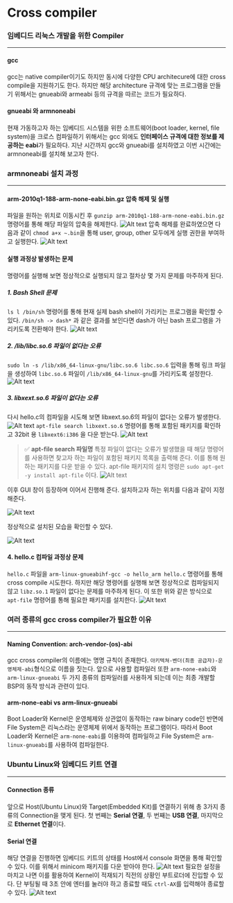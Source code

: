 # Cross compiler


### 임베디드 리눅스 개발을 위한 Compiler

---

#### gcc

gcc는 native compiler이기도 하지만 동시에 다양한 CPU architecure에 대한 cross compile을 지원하기도 한다. 하지만 해당 architecture 규격에 맞는 프로그램을 만들기 위해서는 gnueabi와 armeabi 등의 규격을 따르는 코드가 필요하다.


#### gnueabi 와 armnoneabi

현재 가동하고자 하는 임베디드 시스템을 위한 소프트웨어(boot loader, kernel, file system)을 크로스 컴파일하기 위해서는 gcc 외에도 **인터페이스 규격에 대한 정보를 제공하는 eabi**가 필요하다. 지난 시간까지 gcc와 gnueabi를 설치하였고 이번 시간에는 armnoneabi를 설치해 보고자 한다.


### armnoneabi 설치 과정

---

#### arm-2010q1-188-arm-none-eabi.bin.gz 압축 해제 및 실행

파일을 원하는 위치로 이동시킨 후 `gunzip arm-2010q1-188-arm-none-eabi.bin.gz` 명령어를 통해 해당 파일의 압축을 해제한다. 
![Alt text](<image/Screenshot from 2024-04-04 09-13-29.png>)
압축 해제를 완료하였으면 다음과 같이 `chmod a+x ~.bin`을 통해 user, group, other 모두에게 실행 권한을 부여하고 실행한다.
![Alt text](<image/Screenshot from 2024-04-04 09-22-22.png>)


#### 실행 과정상 발생하는 문제
명령어를 실행해 보면 정상적으로 실행되지 않고 절차상 몇 가지 문제를 마주하게 된다.

##### 1. Bash Shell 문제

`ls l /bin/sh` 명령어를 통해 현재 실제 bash shell이 가리키는 프로그램을 확인할 수 있다. `/bin/sh -> dash*` 과 같은 결과를 보인다면 dash가 아닌 bash 프로그램을 가리키도록 전환해야 한다.
![Alt text](<image/Screenshot from 2024-04-04 09-27-04.png>)

##### 2. /lib/libc.so.6 파일이 없다는 오류

`sudo ln -s /lib/x86_64-linux-gnu/libc.so.6 libc.so.6` 입력을 통해 링크 파일을 생성하여 `libc.so.6` 파일이 `/lib/x86_64-linux-gnu`를 가리키도록 설정한다.
![Alt text](<image/Screenshot from 2024-04-04 09-42-44.png>)

##### 3. libxext.so.6 파일이 없다는 오류

다시 hello.c의 컴파일을 시도해 보면 libxext.so.6의 파일이 없다는 오류가 발생한다. 
![Alt text](<image/Screenshot from 2024-04-04 09-45-29.png>)
`apt-file search libxext.so.6` 명령어를 통해 포함된 패키지를 확인하고 32bit 용 `libxext6:i386` 을 다운 받는다. 
![Alt text](<image/Screenshot from 2024-04-04 09-57-31.png>)
> ✅ **apt-file search 파일명**
특정 파일이 없다는 오류가 발생했을 때 해당 명령어를 사용하면 찾고자 하는 파일이 포함된 패키지 목록을 출력해 준다. 이를 통해 원하는 패키지를 다운 받을 수 있다. apt-file 패키지의 설치 명령은 `sudo apt-get -y install apt-file` 이다.
![Alt text](<imageScreenshot from 2024-04-04 09-46-52.png>)

이후 GUI 창이 등장하며 이어서 진행해 준다. 설치하고자 하는 위치를 다음과 같이 지정해준다.

![Alt text](<image/Screenshot from 2024-04-04 10-04-03.png>)

정상적으로 설치된 모습을 확인할 수 있다.

![Alt text](<image/Screenshot from 2024-04-04 10-22-01.png>)

#### 4. hello.c 컴파일 과정상 문제
`hello.c` 파일을 `arm-linux-gnueabihf-gcc -o hello_arm hello.c` 명령어를 통해 cross compile 시도한다. 하지만 해당 명령어를 실행해 보면 정상적으로 컴파일되지 않고 `libz.so.1` 파일이 없다는 문제를 마주하게 된다. 이 또한 위와 같은 방식으로 `apt-file` 명령어를 통해 필요한 패키지를 설치한다.
![Alt text](<image/Screenshot from 2024-04-04 10-51-34.png>)




### 여러 종류의 gcc cross compiler가 필요한 이유

---

#### Naming Convention: arch-vendor-(os)-abi

gcc cross compiler의 이름에는 명명 규칙이 존재한다. `아키텍쳐-벤더(최종 공급자)-운영체제-abi`형식으로 이름을 짓는다. 앞으로 사용할 컴파일러 또한 `arm-none-eabi`와 `arm-linux-gnueabi` 두 가지 종류의 컴파일러를 사용하게 되는데 이는 최종 개발할 BSP의 동작 방식과 관련이 있다.

#### arm-none-eabi vs arm-linux-gnueabi

Boot Loader와 Kernel은 운영체제와 상관없이 동작하는 raw binary code인 반면에 File System은 리눅스라는 운영체제 위에서 동작하는 프로그램이다. 따라서 Boot Loader와 Kernel은 `arm-none-eabi`를 이용하여 컴파일하고 File System은 `arm-linux-gnueabi`를 사용하여 컴파일한다.


### Ubuntu Linux와 임베디드 키트 연결

---

#### Connection 종류

앞으로 Host(Ubuntu Linux)와 Target(Embedded Kit)를 연결하기 위해 총 3가지 종류의 Connection을 맺게 된다. 첫 번째는 **Serial 연결**, 두 번째는 **USB 연결**, 마지막으로 **Ethernet 연결**이다.


#### Serial 연결

해당 연결을 진행하면 임베디드 키트의 상태를 Host에서 console 화면을 통해 확인할 수 있다. 이를 위해서 minicom 패키지를 다운 받아야 한다.
![Alt text](<image/Screenshot from 2024-04-04 11-27-10.png>)
필요한 설정을 마치고 나면 이를 활용하여 Kernel이 적재되기 직전의 상황인 부트로더에 진입할 수 있다. 단 부팅될 때 3초 안에 엔터를 눌러야 하고 종료할 때도 `ctrl-AX`를 입력해야 종료할 수 있다.
![Alt text](<image/Screenshot from 2024-04-04 11-29-28.png>)